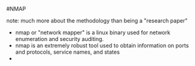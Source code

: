#NMAP




note: much more about the methodology than being a "research paper"



- nmap or "network mapper" is a linux binary used for network enumeration and security auditing.
- nmap is an extremely robust tool used to obtain information on ports and protocols, service names, and states
- 

